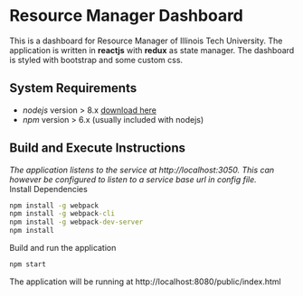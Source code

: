 # Resource Manager Dashboard
This is a dashboard for Resource Manager of Illinois Tech University. The application is written in **reactjs** with **redux** as state manager. The dashboard is styled with bootstrap and some custom css.

## System Requirements
 - *nodejs* version > 8.x [download here](https://nodejs.org/en/)
 - *npm* version > 6.x (usually included with nodejs)
 
## Build and Execute Instructions
*The application listens to the service at http://localhost:3050. This can however be configured to listen to a service base url in config file.*<br/>
Install Dependencies
```cmd
npm install -g webpack
npm install -g webpack-cli
npm install -g webpack-dev-server
npm install
```
Build and run the application
```cmd
npm start
```
The application will be running at http://localhost:8080/public/index.html
